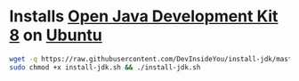 # Installs [Open Java Development Kit 8](https://openjdk.java.net/) on [Ubuntu](https://www.ubuntu.com/)

```bash
wget -q https://raw.githubusercontent.com/DevInsideYou/install-jdk/master/install-jdk.sh
sudo chmod +x install-jdk.sh && ./install-jdk.sh
```
